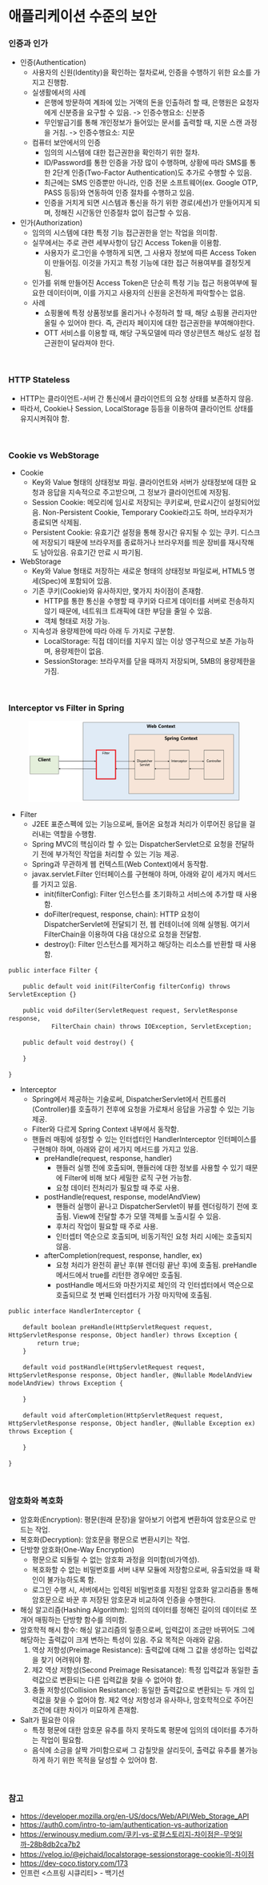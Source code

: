 # 애플리케이션 수준의 보안

### 인증과 인가
* 인증(Authentication)
  * 사용자의 신원(Identity)을 확인하는 절차로써, 인증을 수행하기 위한 요소를 가지고 진행함.
  * 실생활에서의 사례
    * 은행에 방문하여 계좌에 있는 거액의 돈을 인출하려 할 때, 은행원은 요청자에게 신분증을 요구할 수 있음. -> 인증수행요소: 신분증
    * 무인발급기를 통해 개인정보가 들어있는 문서를 출력할 때, 지문 스캔 과정을 거침. -> 인증수행요소: 지문
  * 컴퓨터 보안에서의 인증
    * 임의의 시스템에 대한 접근권한을 확인하기 위한 절차.
    * ID/Password를 통한 인증을 가장 많이 수행하며, 상황에 따라 SMS를 통한 2단계 인증(Two-Factor Authentication)도 추가로 수행할 수 있음.
    * 최근에는 SMS 인증뿐만 아니라, 인증 전문 소프트웨어(ex. Google OTP, PASS 등등)와 연동하여 인증 절차를 수행하고 있음.
    * 인증을 거치게 되면 시스템과 통신을 하기 위한 경로(세션)가 만들어지게 되며, 정해진 시간동안 인증절차 없이 접근할 수 있음.
* 인가(Authorization)
  * 임의의 시스템에 대한 특정 기능 접근권한을 얻는 작업을 의미함.
  * 실무에서는 주로 관련 세부사항이 담긴 Access Token을 이용함.
    * 사용자가 로그인을 수행하게 되면, 그 사용자 정보에 따른 Access Token이 만들어짐. 이것을 가지고 특정 기능에 대한 접근 허용여부를 결정짓게 됨.
  * 인가를 위해 만들어진 Access Token은 단순히 특정 기능 접근 허용여부에 필요한 데이터이며, 이를 가지고 사용자의 신원을 온전하게 파악할수는 없음.
  * 사례
    * 쇼핑몰에 특정 상품정보를 올리거나 수정하려 할 때, 해당 쇼핑몰 관리자만 올릴 수 있어야 한다. 즉, 관리자 페이지에 대한 접근권한을 부여해야한다.
    * OTT 서비스를 이용할 때, 해당 구독모델에 따라 영상콘텐츠 해상도 설정 접근권한이 달라져야 한다.

<br>

### HTTP Stateless
* HTTP는 클라이언트-서버 간 통신에서 클라이언트의 요청 상태를 보존하지 않음.
* 따라서, Cookie나 Session, LocalStorage 등등을 이용하여 클라이언트 상태를 유지시켜줘야 함.

<br>

### Cookie vs WebStorage
* Cookie
  * Key와 Value 형태의 상태정보 파일. 클라이언트와 서버가 상태정보에 대한 요청과 응답을 지속적으로 주고받으며, 그 정보가 클라이언트에 저장됨.
  * Session Cookie: 메모리에 임시로 저장되는 쿠키로써, 만료시간이 설정되어있음. Non-Persistent Cookie, Temporary Cookie라고도 하며, 브라우저가 종료되면 삭제됨.
  * Persistent Cookie: 유효기간 설정을 통해 장시간 유지될 수 있는 쿠키. 디스크에 저장되기 때문에 브라우저를 종료하거나 브라우저를 띄운 장비를 재시작해도 남아있음. 유효기간 만료 시 파기됨.
* WebStorage
  * Key와 Value 형태로 저장하는 새로운 형태의 상태정보 파일로써, HTML5 명세(Spec)에 포함되어 있음.
  * 기존 쿠키(Cookie)와 유사하지만, 몇가지 차이점이 존재함.
    * HTTP를 통한 통신을 수행할 때 쿠키와 다르게 데이터를 서버로 전송하지 않기 때문에, 네트워크 트래픽에 대한 부담을 줄일 수 있음.
    * 객체 형태로 저장 가능.
  * 지속성과 용량제한에 따라 아래 두 가지로 구분함.
    * LocalStorage: 직접 데이터를 지우지 않는 이상 영구적으로 보존 가능하며, 용량제한이 없음.
    * SessionStorage: 브라우저를 닫을 때까지 저장되며, 5MB의 용량제한을 가짐.

<br>

### Interceptor vs Filter in Spring

<figure><img src="./images/filter-interceptor.png" alt=""></figure>

* Filter
  * J2EE 표준스펙에 있는 기능으로써, 들어온 요청과 처리가 이루어진 응답을 걸러내는 역할을 수행함.
  * Spring MVC의 핵심이라 할 수 있는 DispatcherServlet으로 요청을 전달하기 전에 부가적인 작업을 처리할 수 있는 기능 제공.
  * Spring과 무관하게 웹 컨텍스트(Web Context)에서 동작함.
  * javax.servlet.Filter 인터페이스를 구현해야 하며, 아래와 같이 세가지 메서드를 가지고 있음.
    * init(filterConfig): Filter 인스턴스를 초기화하고 서비스에 추가할 때 사용함.
    * doFilter(request, response, chain): HTTP 요청이 DispatcherServlet에 전달되기 전, 웹 컨테이너에 의해 실행됨. 여기서 FilterChain을 이용하여 다음 대상으로 요청을 전달함.
    * destroy(): Filter 인스턴스를 제거하고 해당하는 리소스를 반환할 때 사용함.
```
public interface Filter {

    public default void init(FilterConfig filterConfig) throws ServletException {}
    
    public void doFilter(ServletRequest request, ServletResponse response,
            FilterChain chain) throws IOException, ServletException;
            
    public default void destroy() {

    }

}
```
* Interceptor
  * Spring에서 제공하는 기술로써, DispatcherServlet에서 컨트롤러(Controller)를 호출하기 전후에 요청을 가로채서 응답을 가공할 수 있는 기능 제공.
  * Filter와 다르게 Spring Context 내부에서 동작함.
  * 핸들러 매핑에 설정할 수 있는 인터셉터인 HandlerInterceptor 인터페이스를 구현해야 하며, 아래와 같이 세가지 메서드를 가지고 있음.
    * preHandle(request, response, handler)
      * 핸들러 실행 전에 호출되며, 핸들러에 대한 정보를 사용할 수 있기 때문에 Filter에 비해 보다 세밀한 로직 구현 가능함.
      * 요청 데이터 전처리가 필요할 때 주로 사용.
    * postHandle(request, response, modelAndView)
      * 핸들러 실행이 끝나고 DispatcherServlet이 뷰를 렌더링하기 전에 호출됨. View에 전달할 추가 모델 객체를 노출시킬 수 있음.
      * 후처리 작업이 필요할 때 주로 사용.
      * 인터셉터 역순으로 호출되며, 비동기적인 요청 처리 시에는 호출되지 않음.
    * afterCompletion(request, response, handler, ex)
      * 요청 처리가 완전히 끝난 후(뷰 렌더링 끝난 후)에 호출됨. preHandle 메서드에서 true를 리턴한 경우에만 호출됨.
      * postHandle 메서드와 마찬가지로 체인의 각 인터셉터에서 역순으로 호출되므로 첫 번째 인터셉터가 가장 마지막에 호출됨.
```
public interface HandlerInterceptor {

    default boolean preHandle(HttpServletRequest request, HttpServletResponse response, Object handler) throws Exception {
        return true;
    }
    
    default void postHandle(HttpServletRequest request, HttpServletResponse response, Object handler, @Nullable ModelAndView modelAndView) throws Exception {

    }
        
    default void afterCompletion(HttpServletRequest request, HttpServletResponse response, Object handler, @Nullable Exception ex) throws Exception {

    }
        
}
```

<br>

### 암호화와 복호화
* 암호화(Encryption): 평문(원래 문장)을 알아보기 어렵게 변환하여 암호문으로 만드는 작업.
* 복호화(Decryption): 암호문을 평문으로 변환시키는 작업.
* 단방향 암호화(One-Way Encryption)
  * 평문으로 되돌릴 수 없는 암호화 과정을 의미함(비가역성).
  * 복호화할 수 없는 비밀번호를 서버 내부 모듈에 저장함으로써, 유출되었을 때 확인이 불가능하도록 함.
  * 로그인 수행 시, 서버에서는 입력된 비밀번호를 지정된 암호화 알고리즘을 통해 암호문으로 바꾼 후 저장된 암호문과 비교하여 인증을 수행한다. 
* 해싱 알고리즘(Hashing Algorithm): 임의의 데이터를 정해진 길이의 데이터로 쪼개어 매핑하는 단방향 함수를 의미함.
* 암호학적 해시 함수: 해싱 알고리즘의 일종으로써, 입력값이 조금만 바뀌어도 그에 해당하는 출력값이 크게 변하는 특성이 있음. 주요 목적은 아래와 같음.
  1. 역상 저항성(Preimage Resistance): 출력값에 대해 그 값을 생성하는 입력값을 찾기 어려워야 함.
  2. 제2 역상 저항성(Second Preimage Resisatance): 특정 입력값과 동일한 출력값으로 변환되는 다른 입력값을 찾을 수 없어야 함.
  3. 충돌 저항성(Collision Resistance): 동일한 출력값으로 변환되는 두 개의 입력값을 찾을 수 없어야 함. 제2 역상 저항성과 유사하나, 암호학적으로 주어진 조건에 대한 차이가 미묘하게 존재함.
* Salt가 필요한 이유
  * 특정 평문에 대한 암호문 유추를 하지 못하도록 평문에 임의의 데이터를 추가하는 작업이 필요함.
  * 음식에 소금을 살짝 가미함으로써 그 감칠맛을 살리듯이, 출력값 유추를 불가능하게 하기 위한 목적을 달성할 수 있어야 함.

<br>

### 참고
* https://developer.mozilla.org/en-US/docs/Web/API/Web_Storage_API
* https://auth0.com/intro-to-iam/authentication-vs-authorization
* https://erwinousy.medium.com/쿠키-vs-로컬스토리지-차이점은-무엇일까-28b8db2ca7b2
* https://velog.io/@ejchaid/localstorage-sessionstorage-cookie의-차이점
* https://dev-coco.tistory.com/173
* 인프런 <스프링 시큐리티> - 백기선
